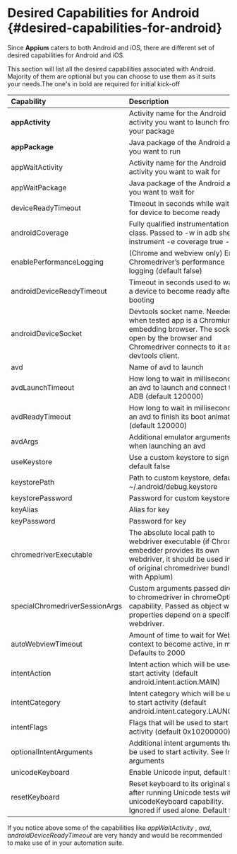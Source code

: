 # Desired Capabilities for Android {#desired-capabilities-for-android}

Since **Appium** caters to both Android and iOS, there are different set of desired capabilities for Android and iOS.

This section will list all the desired capabilities associated with Android. Majority of them are optional but you can choose to use them as it suits your needs.The one's in bold are required for initial kick-off

| Capability | Description | Values |
| :--- | :--- | :--- |
| **appActivity** | Activity name for the Android activity  you want to launch from your package | MainActivity, .Settings |
| **appPackage** | Java package of the Android app you want to run | com.example.android.myApp, com.android.settings |
| appWaitActivity | Activity name for the Android activity  you want to wait for | SplashActivity |
| appWaitPackage | Java package of the Android app you want to wait for | com.example.android.myApp, com.android.settings |
| deviceReadyTimeout | Timeout in seconds while waiting for  device to become ready | 5 |
| androidCoverage | Fully qualified instrumentation class.  Passed to -w in adb shell am instrument -e coverage true -w | com.my.Pkg/com.my.Pkg.instrumentation.MyInstrumentation |
| enablePerformanceLogging | \(Chrome and webview only\) Enable Chromedriver’s performance logging \(default false\) | true, false |
| androidDeviceReadyTimeout | Timeout in seconds used to wait for a device to become ready after booting | e.g., 30 |
| androidDeviceSocket | Devtools socket name. Needed only when tested app is a Chromium embedding browser. The socket is open by the browser and Chromedriver connects to it as a devtools client. | e.g., chrome\_devtools\_remote |
| avd | Name of avd to launch | e.g., api19 |
| avdLaunchTimeout | How long to wait in milliseconds for an avd to launch and connect to ADB \(default 120000\) | 300000 |
| avdReadyTimeout | How long to wait in milliseconds for an avd to finish its boot animations \(default 120000\) | 300000 |
| avdArgs | Additional emulator arguments used when launching an avd | e.g., -netfast |
| useKeystore | Use a custom keystore to sign apks, default false | true or false |
| keystorePath | Path to custom keystore, default ~/.android/debug.keystore | e.g., /path/to.keystore |
| keystorePassword | Password for custom keystore | e.g., foo |
| keyAlias | Alias for key | e.g., androiddebugkey |
| keyPassword | Password for key | e.g., foo |
| chromedriverExecutable | The absolute local path to webdriver executable \(if Chromium embedder provides its own webdriver, it should be used instead of original chromedriver bundled with Appium\) | /abs/path/to/webdriver |
| specialChromedriverSessionArgs | Custom arguments passed directly to chromedriver in chromeOptions capability. Passed as object which properties depend on a specific webdriver. | e.g., {'androidDeviceSocket': 'opera\_beta\_devtools\_remote',} |
| autoWebviewTimeout | Amount of time to wait for Webview context to become active, in ms. Defaults to 2000 | e.g. 4 |
| intentAction | Intent action which will be used to start activity \(default android.intent.action.MAIN\) | e.g.android.intent.action.MAIN, android.intent.action.VIEW |
| intentCategory | Intent category which will be used to start activity \(default android.intent.category.LAUNCHER\) | e.g. android.intent.category.LAUNCHER, android.intent.category.APP\_CONTACTS |
| intentFlags | Flags that will be used to start activity \(default 0x10200000\) | e.g. 0x10200000 |
| optionalIntentArguments | Additional intent arguments that will be used to start activity. See Intent arguments | e.g. --esn, --ez, etc. |
| unicodeKeyboard | Enable Unicode input, default false | true or false |
| resetKeyboard | Reset keyboard to its original state, after running Unicode tests with unicodeKeyboard capability. Ignored if used alone. Default false | true or false |

If you notice above some of the capabilities like _appWaitActivity_ , _avd_, _androidDeviceReadyTimeout_ are very handy and would be recommended to make use of in your automation suite.

